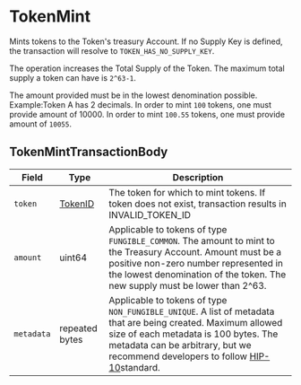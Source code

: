 # TokenMint

Mints tokens to the Token's treasury Account. If no Supply Key is defined, the transaction will resolve to `TOKEN_HAS_NO_SUPPLY_KEY`.

The operation increases the Total Supply of the Token. The maximum total supply a token can have is `2^63-1`.

The amount provided must be in the lowest denomination possible.\
Example:Token A has 2 decimals. In order to mint `100` tokens, one must provide amount of 10000. In order to mint `100.55` tokens, one must provide amount of `10055`.

## TokenMintTransactionBody

| Field      | Type                                 | Description                                                                                                                                                                                                                                                                                                                                   |
| ---------- | ------------------------------------ | --------------------------------------------------------------------------------------------------------------------------------------------------------------------------------------------------------------------------------------------------------------------------------------------------------------------------------------------- |
| `token`    | [TokenID](../basic-types/tokenid.md) | The token for which to mint tokens. If token does not exist, transaction results in INVALID\_TOKEN\_ID                                                                                                                                                                            |
| `amount`   | uint64                               | Applicable to tokens of type `FUNGIBLE_COMMON`. The amount to mint to the Treasury Account. Amount must be a positive non-zero number represented in the lowest denomination of the token. The new supply must be lower than 2^63.                                            |
| `metadata` | repeated bytes                       | Applicable to tokens of type `NON_FUNGIBLE_UNIQUE`. A list of metadata that are being created. Maximum allowed size of each metadata is 100 bytes. The metadata can be arbitrary, but we recommend developers to follow [HIP-10](https://hips.hedera.com/hip/hip-10)standard. |
